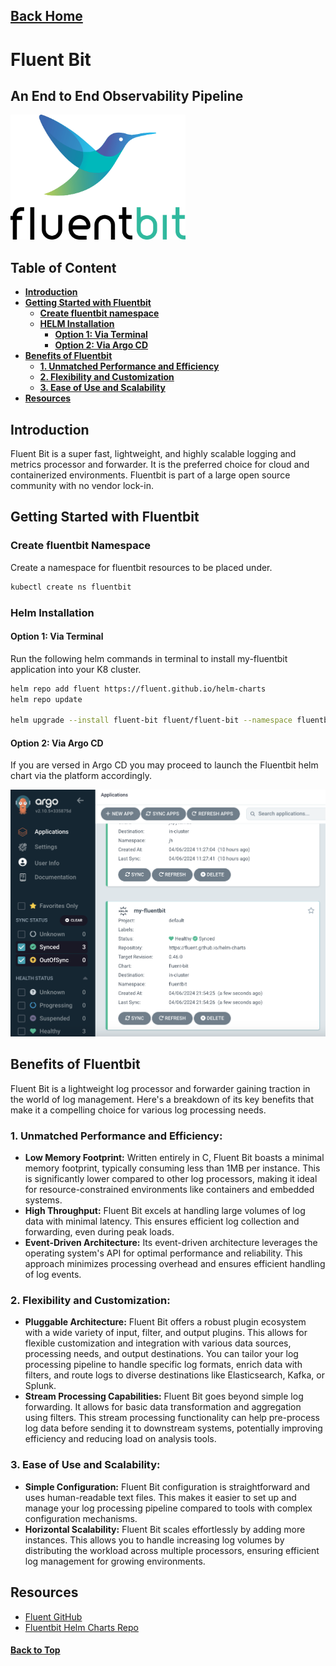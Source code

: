 
## [Back Home](../README.md)

# Fluent Bit
## An End to End Observability Pipeline

<img src="../src/img/fluentbit/fluentbit-logo.png" width="280" height="200">

## Table of Content
* **[Introduction](#introduction)**
* **[Getting Started with Fluentbit](#getting-started-with-fluentbit)**
    * **[Create fluentbit namespace](#create-fluentbit-namespace)**
    * **[HELM Installation](#helm-installation)**
        * **[Option 1: Via Terminal](#option-1-via-terminal)**
        * **[Option 2: Via Argo CD](#option-2-via-argo-cd)**
* **[Benefits of Fluentbit](#benefits-of-fluentbit)**
    * **[1. Unmatched Performance and Efficiency](#1-unmatched-performance-and-efficiency)**
    * **[2. Flexibility and Customization](#2-flexibility-and-customization)**
    * **[3. Ease of Use and Scalability](#3-ease-of-use-and-scalability)**
* **[Resources](#resources)**

## Introduction
Fluent Bit is a super fast, lightweight, and highly scalable logging and metrics processor and forwarder. It is the preferred choice for cloud and containerized environments. Fluentbit is part of a large open source community with no vendor lock-in.

## Getting Started with Fluentbit

### Create fluentbit Namespace
Create a namespace for fluentbit resources to be placed under.
```bash
kubectl create ns fluentbit
```

### Helm Installation

#### Option 1: Via Terminal
Run the following helm commands in terminal to install my-fluentbit application into your K8 cluster.
```bash
helm repo add fluent https://fluent.github.io/helm-charts
helm repo update

helm upgrade --install fluent-bit fluent/fluent-bit --namespace fluentbit
```
#### Option 2: Via Argo CD
If you are versed in Argo CD you may proceed to launch the Fluentbit helm chart via the platform accordingly.

![Create Fluentbit via Argo CD](../src/img/fluentbit/argocd-fluentbit.png)


## Benefits of Fluentbit

Fluent Bit is a lightweight log processor and forwarder gaining traction in the world of log management. Here's a breakdown of its key benefits that make it a compelling choice for various log processing needs.

### **1. Unmatched Performance and Efficiency:**

* **Low Memory Footprint:** Written entirely in C, Fluent Bit boasts a minimal memory footprint, typically consuming less than 1MB per instance. This is significantly lower compared to other log processors, making it ideal for resource-constrained environments like containers and embedded systems.
* **High Throughput:** Fluent Bit excels at handling large volumes of log data with minimal latency. This ensures efficient log collection and forwarding, even during peak loads.
* **Event-Driven Architecture:** Its event-driven architecture leverages the operating system's API for optimal performance and reliability. This approach minimizes processing overhead and ensures efficient handling of log events.

### **2. Flexibility and Customization:**

* **Pluggable Architecture:** Fluent Bit offers a robust plugin ecosystem with a wide variety of input, filter, and output plugins. This allows for flexible customization and integration with various data sources, processing needs, and output destinations. You can tailor your log processing pipeline to handle specific log formats, enrich data with filters, and route logs to diverse destinations like Elasticsearch, Kafka, or Splunk.
* **Stream Processing Capabilities:** Fluent Bit goes beyond simple log forwarding. It allows for basic data transformation and aggregation using filters. This stream processing functionality can help pre-process log data before sending it to downstream systems, potentially improving efficiency and reducing load on analysis tools.

### **3. Ease of Use and Scalability:**

* **Simple Configuration:** Fluent Bit configuration is straightforward and uses human-readable text files. This makes it easier to set up and manage your log processing pipeline compared to tools with complex configuration mechanisms.
* **Horizontal Scalability:** Fluent Bit scales effortlessly by adding more instances. This allows you to handle increasing log volumes by distributing the workload across multiple processors, ensuring efficient log management for growing environments.

## Resources
- [Fluent GitHub](https://github.com/fluent)
- [Fluentbit Helm Charts Repo](https://github.com/fluent/helm-charts)


#### [Back to Top](#back-home)